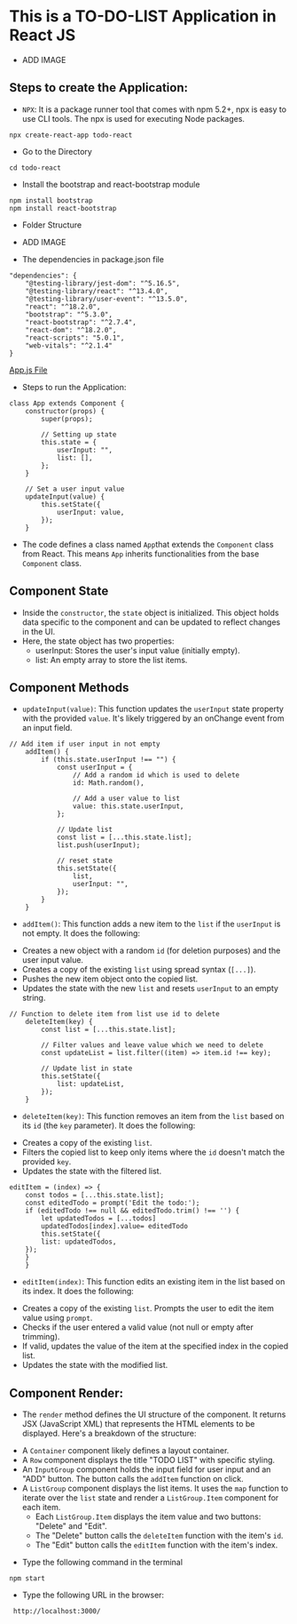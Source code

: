 # This is a TO-DO-LIST Application in React JS

- ADD IMAGE

## Steps to create the Application:

- `NPX`: It is a package runner tool that comes with npm 5.2+, npx is easy to use CLI tools. The npx is used for executing Node packages.

```
npx create-react-app todo-react
```

- Go to the Directory

```
cd todo-react
```

- Install the bootstrap and react-bootstrap module

```
npm install bootstrap
npm install react-bootstrap
```

- Folder Structure

- ADD IMAGE

- The dependencies in package.json file

```
"dependencies": {
    "@testing-library/jest-dom": "^5.16.5",
    "@testing-library/react": "^13.4.0",
    "@testing-library/user-event": "^13.5.0",
    "react": "^18.2.0",
    "bootstrap": "^5.3.0",
    "react-bootstrap": "^2.7.4",
    "react-dom": "^18.2.0",
    "react-scripts": "5.0.1",
    "web-vitals": "^2.1.4"
}
```

[App.js File](https://github.com/dennisnderitu254/To-Do-List-App/blob/main/todo-react/src/App.js)

- Steps to run the Application:

```
class App extends Component { 
	constructor(props) { 
		super(props); 

		// Setting up state 
		this.state = { 
			userInput: "", 
			list: [], 
		}; 
	} 

	// Set a user input value 
	updateInput(value) { 
		this.setState({ 
			userInput: value, 
		}); 
	} 
```

- The code defines a class named `App`that extends the `Component` class from React. This means `App` inherits functionalities from the base `Component` class.

## Component State

- Inside the `constructor`, the `state` object is initialized. This object holds data specific to the component and can be updated to reflect changes in the UI.
- Here, the state object has two properties:
    - userInput: Stores the user's input value (initially empty).
    - list: An empty array to store the list items.

## Component Methods


- `updateInput(value)`: This function updates the `userInput` state property with the provided `value`. It's likely triggered by an onChange event from an input field.

```
// Add item if user input in not empty 
	addItem() { 
		if (this.state.userInput !== "") { 
			const userInput = { 
				// Add a random id which is used to delete 
				id: Math.random(), 

				// Add a user value to list 
				value: this.state.userInput, 
			}; 

			// Update list 
			const list = [...this.state.list]; 
			list.push(userInput); 

			// reset state 
			this.setState({ 
				list, 
				userInput: "", 
			}); 
		} 
	} 
```

- `addItem()`: This function adds a new item to the `list` if the `userInput` is not empty. It does the following:
* Creates a new object with a random `id` (for deletion purposes) and the user input value.
* Creates a copy of the existing `list` using spread syntax (`[...]`).
* Pushes the new item object onto the copied list.
* Updates the state with the new `list` and resets `userInput` to an empty string.

```
// Function to delete item from list use id to delete 
	deleteItem(key) { 
		const list = [...this.state.list]; 

		// Filter values and leave value which we need to delete 
		const updateList = list.filter((item) => item.id !== key); 

		// Update list in state 
		this.setState({ 
			list: updateList, 
		}); 
	} 
```

- `deleteItem(key)`: This function removes an item from the `list` based on its `id` (the `key` parameter). It does the following:
* Creates a copy of the existing `list`.
* Filters the copied list to keep only items where the `id` doesn't match the provided `key`.
* Updates the state with the filtered list.

```
editItem = (index) => { 
	const todos = [...this.state.list]; 
	const editedTodo = prompt('Edit the todo:'); 
	if (editedTodo !== null && editedTodo.trim() !== '') { 
		let updatedTodos = [...todos] 
		updatedTodos[index].value= editedTodo 
		this.setState({ 
		list: updatedTodos, 
	}); 
	} 
	} 
```

- `editItem(index)`: This function edits an existing item in the list based on its index. It does the following:
* Creates a copy of the existing `list`.
Prompts the user to edit the item value using `prompt`.
* Checks if the user entered a valid value (not null or empty after trimming).
* If valid, updates the value of the item at the specified index in the copied list.
* Updates the state with the modified list.

## Component Render:

- The `render` method defines the UI structure of the component. It returns JSX (JavaScript XML) that represents the HTML elements to be displayed. Here's a breakdown of the structure:

* A `Container` component likely defines a layout container.
* A `Row` component displays the title "TODO LIST" with specific styling.
* An `InputGroup` component holds the input field for user input and an "ADD"    button. The button calls the `addItem` function on click.
* A `ListGroup` component displays the list items. It uses the `map` function to iterate over the `list` state and render a `ListGroup.Item` component for each item.
    - Each `ListGroup.Item` displays the item value and two buttons: "Delete" and "Edit".
    - The "Delete" button calls the `deleteItem` function with the item's `id`.
    - The "Edit" button calls the `editItem` function with the item's index.


- Type the following command in the terminal

```
npm start
```

- Type the following URL in the browser:

```
 http://localhost:3000/
```